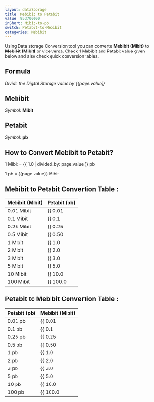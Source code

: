 ```yaml
---
layout: dataStorage
title: Mebibit to Petabit
value: 953700000
inShort: Mibit-to-pb
switch: Petabit-to-Mebibit
categories: Mebibit
---
```


Using Data storage Conversion tool you can converte **Mebibit (Mibit)** to **Mebibit (Mibit)** or vice versa. Check 1 Mebibit and Petabit value given below and also check quick conversion tables.

## Formula
*Divide the Digital Storage value by {{page.value}}*

## Mebibit
*Symbol:* **Mibit**

## Petabit
*Symbol:* **pb**

## How to Convert Mebibit to Petabit?

1 Mibit = {{ 1.0 | divided_by: page.value }} pb

1 pb = {{page.value}} Mibit


## Mebibit to Petabit Convertion Table :

| Mebibit (Mibit) | Petabit (pb) |
| ---- | ---- |
| 0.01 Mibit | {{ 0.01 | divided_by: page.value }} pb |
| 0.1 Mibit | {{ 0.1 | divided_by: page.value }} pb |
| 0.25 Mibit | {{ 0.25 | divided_by: page.value }} pb |
| 0.5 Mibit | {{ 0.50 | divided_by: page.value }} pb |
| 1 Mibit | {{ 1.0 | divided_by: page.value }} pb |
| 2 Mibit | {{ 2.0 | divided_by: page.value }} pb |
| 3 Mibit | {{ 3.0 | divided_by: page.value }} pb |
| 5 Mibit | {{ 5.0 | divided_by: page.value }} pb |
| 10 Mibit | {{ 10.0 | divided_by: page.value }} pb |
| 100 Mibit | {{ 100.0 | divided_by: page.value }} pb |

## Petabit to Mebibit Convertion Table :

| Petabit (pb) | Mebibit (Mibit) |
| ---- | ---- |
| 0.01 pb | {{ 0.01 | times: page.value }} Mibit |
| 0.1 pb | {{ 0.1 | times: page.value }} Mibit |
| 0.25 pb | {{ 0.25 | times: page.value }} Mibit |
| 0.5 pb | {{ 0.50 | times: page.value }} Mibit |
| 1 pb | {{ 1.0 | times: page.value }} Mibit |
| 2 pb | {{ 2.0 | times: page.value }} Mibit |
| 3 pb | {{ 3.0 | times: page.value }} Mibit |
| 5 pb | {{ 5.0 | times: page.value }} Mibit |
| 10 pb | {{ 10.0 | times: page.value }} Mibit |
| 100 pb | {{ 100.0 | times: page.value }} Mibit |


<script>
document.getElementById('selectInput')[7].selected = true
document.getElementById('selectOutput')[18].selected = true
</script>
